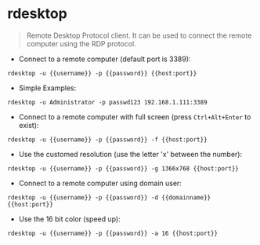 # rdesktop

> Remote Desktop Protocol client.
> It can be used to connect the remote computer using the RDP protocol.

- Connect to a remote computer (default port is 3389):

`rdesktop -u {{username}} -p {{password}} {{host:port}}`

- Simple Examples:

`rdesktop -u Administrator -p passwd123 192.168.1.111:3389`

- Connect to a remote computer with full screen (press `Ctrl+Alt+Enter` to exist):

`rdesktop -u {{username}} -p {{password}} -f {{host:port}}`

- Use the customed resolution (use the letter 'x' between the number):

`rdesktop -u {{username}} -p {{password}} -g 1366x768 {{host:port}}`

- Connect to a remote computer using domain user:

`rdesktop -u {{username}} -p {{password}} -d {{domainname}} {{host:port}}`

- Use the 16 bit color (speed up):

`rdesktop -u {{username}} -p {{password}} -a 16 {{host:port}}`
